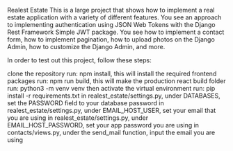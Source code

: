 Realest Estate
This is a large project that shows how to implement a real estate application with a variety of different features. You see an approach to implementing authentication using JSON Web Tokens with the Django Rest Framework Simple JWT package. You see how to implement a contact form, how to implement pagination, how to upload photos on the Django Admin, how to customize the Django Admin, and more.

In order to test out this project, follow these steps:

clone the repository
run: npm install, this will install the required frontend packages
run: npm run build, this will make the production react build folder
run: python3 -m venv venv
then activate the virtual environment
run: pip install -r requirements.txt
in realest_estate/settings.py, under DATABASES, set the PASSWORD field to your database password
in realest_estate/settings.py, under EMAIL_HOST_USER, set your email that you are using
in realest_estate/settings.py, under EMAIL_HOST_PASSWORD, set your app password you are using
in contacts/views.py, under the send_mail function, input the email you are using
